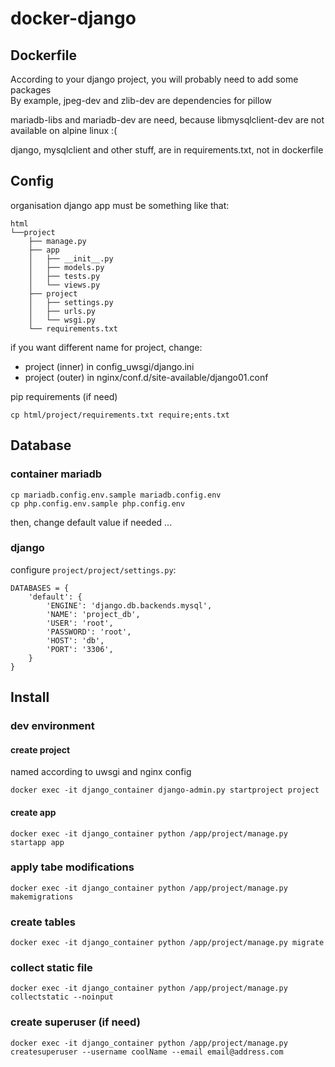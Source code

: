 # docker-django

## Dockerfile
According to your django project, you will probably need to add some packages  
By example, jpeg-dev and zlib-dev are dependencies for pillow

mariadb-libs and mariadb-dev are need, because libmysqlclient-dev are not available on alpine linux :(

django, mysqlclient and other stuff, are in requirements.txt, not in dockerfile

## Config
organisation django app must be something like that:
```
html
└──project
	├── manage.py
	├── app
	│   ├── __init__.py
	│   ├── models.py
	│   ├── tests.py
	│   └── views.py
	├── project
	│   ├── settings.py
	│   ├── urls.py
	│   └── wsgi.py
	└── requirements.txt
```
if you want different name for project, change:  
- project (inner) in config_uwsgi/django.ini
- project (outer) in nginx/conf.d/site-available/django01.conf

pip requirements (if need)
```
cp html/project/requirements.txt require;ents.txt
```

## Database
### container mariadb
```
cp mariadb.config.env.sample mariadb.config.env
cp php.config.env.sample php.config.env
```
then, change default value if needed ...


### django
configure `project/project/settings.py`:
```
DATABASES = {
	'default': {
		'ENGINE': 'django.db.backends.mysql',
		'NAME': 'project_db',
		'USER': 'root',
		'PASSWORD': 'root',
		'HOST': 'db',
		'PORT': '3306',
	}
}
```

## Install

### dev environment
#### create project
named according to uwsgi and nginx config
```
docker exec -it django_container django-admin.py startproject project
```
#### create app
```
docker exec -it django_container python /app/project/manage.py startapp app
```

### apply tabe modifications
```
docker exec -it django_container python /app/project/manage.py makemigrations
```

### create tables
```
docker exec -it django_container python /app/project/manage.py migrate
```

### collect static file
```
docker exec -it django_container python /app/project/manage.py collectstatic --noinput
```

### create superuser (if need)
```
docker exec -it django_container python /app/project/manage.py createsuperuser --username coolName --email email@address.com
```
